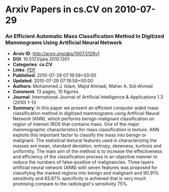 # Arxiv Papers in cs.CV on 2010-07-29
### An Efficient Automatic Mass Classification Method In Digitized Mammograms Using Artificial Neural Network
- **Arxiv ID**: http://arxiv.org/abs/1007.5129v1
- **DOI**: 10.5121/ijaia.2010.1301
- **Categories**: **cs.CV**
- **Links**: [PDF](http://arxiv.org/pdf/1007.5129v1)
- **Published**: 2010-07-29 07:19:58+00:00
- **Updated**: 2010-07-29 07:19:58+00:00
- **Authors**: Mohammed J. Islam, Majid Ahmadi, Maher A. Sid-Ahmed
- **Comment**: 13 pages, 10 figures
- **Journal**: International Journal of Artificial Intelligence & Applications
  1.3 (2010) 1-13
- **Summary**: In this paper we present an efficient computer aided mass classification method in digitized mammograms using Artificial Neural Network (ANN), which performs benign-malignant classification on region of interest (ROI) that contains mass. One of the major mammographic characteristics for mass classification is texture. ANN exploits this important factor to classify the mass into benign or malignant. The statistical textural features used in characterizing the masses are mean, standard deviation, entropy, skewness, kurtosis and uniformity. The main aim of the method is to increase the effectiveness and efficiency of the classification process in an objective manner to reduce the numbers of false-positive of malignancies. Three layers artificial neural network (ANN) with seven features was proposed for classifying the marked regions into benign and malignant and 90.91% sensitivity and 83.87% specificity is achieved that is very much promising compare to the radiologist's sensitivity 75%.



